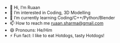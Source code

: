 - 👋 Hi, I’m Ruaan
- 👀 I’m interested in Coding, 3D Modelling
- 🌱 I’m currently learning Coding/C++/Python/Blender
- 📫 How to reach me ruaan.sharma@gmail.com
- 😄 Pronouns: He/Him
- ⚡ Fun fact: I like to eat Hotdogs, tasty Hotdogs!

